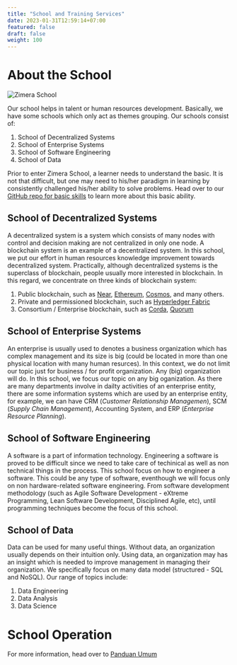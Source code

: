 ```yaml
---
title: "School and Training Services"
date: 2023-01-31T12:59:14+07:00
featured: false
draft: false
weight: 100
---
```


# About the School

![Zimera School](/images/services/school.jpg)

Our school helps in talent or human resources development. Basically, we have some schools which only act as themes grouping. Our schools consist of:

1. School of Decentralized Systems
2. School of Enterprise Systems
3. School of Software Engineering
4. School of Data

Prior to enter Zimera School, a learner needs to understand the basic. It is not that difficult, but one may need to his/her paradigm in learning by consistently challenged his/her ability to solve problems. Head over to our [GitHub repo for basic skills](https://github.com/zimera-school/materi-pembelajaran/blob/main/kemampuan-dasar.md) to learn more about this basic ability.

## School of Decentralized Systems

A decentralized system is a system which consists of many nodes with control and decision making are not centralized in only one node. A blockchain system is an example of a decentralized system. In this school, we put our effort in human resources knowledge improvement towards decentralized system. Practically, although decentralized systems is the superclass of blockchain, people usually more interested in blockchain. In this regard, we concentrate on three kinds of blockchain system:

1. Public blockchain, such as [Near](https://near.org), [Ethereum](https://ethereum.org/en/), [Cosmos](https://cosmos.network/), and many others.
2. Private and permissioned blockchain, such as [Hyperledger Fabric](https://www.hyperledger.org/use/fabric)
3. Consortium / Enterprise blockchain, such as [Corda](https://corda.net/), [Quorum](https://consensys.net/quorum/)

## School of Enterprise Systems

An enterprise is usually used to denotes a business organization which has complex management and its size is big (could be located in more than one physical location with many human resurces). In this context, we do not limit our topic just for business / for profit organization. Any (big) organization will do. In this school, we focus our topic on any big oganization. As there are many departments involve in dailty activities of an enterprise entity, there are some information systems which are used by an enterprise entity, for example, we can have CRM (*Customer Relationship Managemen*), SCM (*Supply Chain Management*), Accounting System, and ERP (*Enterprise Resource Planning*). 

## School of Software Engineering

A software is a part of information technology. Engineering a software is proved to be difficult since we need to take care of techinical as well as non technical things in the process. This school focus on how to engineer a software. This could be any type of software, eventhough we will focus only on non hardware-related software engineering. From software development methodology (such as Agile Software Development - eXtreme Programming, Lean Software Development, Disciplined Agile, etc), until programming techniques become the focus of this school.

## School of Data

Data can be used for many useful things. Without data, an organization usually depends on their intuition only. Using data, an organization may has an insight which is needed to improve management in managing their organization. We specifically focus on many data model (structured - SQL and NoSQL). Our range of topics include:

1. Data Engineering
2. Data Analysis
3. Data Science

# School Operation

For more information, head over to [Panduan Umum](https://github.com/zimera-school/school-management/tree/main/panduan-umum)
